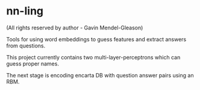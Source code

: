 nn-ling
=======

(All rights reserved by author - Gavin Mendel-Gleason)

Tools for using word embeddings to guess features and extract answers from questions.

This project currently contains two multi-layer-perceptrons which can guess proper names.

The next stage is encoding encarta DB with question answer pairs using an RBM. 


